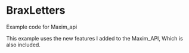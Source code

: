 BraxLetters
===========

Example code for Maxim_api

This example uses the new features I added to the Maxim_API, Which is also included.
